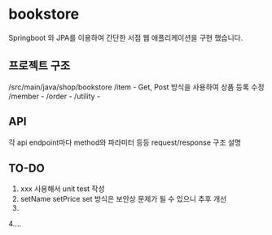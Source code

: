 # bookstore

Springboot 와 JPA를 이용하여 간단한 서점 웹 애플리케이션을 구현 했습니다.

## 프로젝트 구조
/src/main/java/shop/bookstore
  /item - Get, Post 방식을 사용하여 상품 등록 수정 
  /member - 
  /order - 
  /utility -

## API
각 api endpoint마다 method와 파라미터 등등 request/response 구조 설명

## TO-DO
1. xxx 사용해서 unit test 작성
2. setName setPrice set 방식은 보안상 문제가 될 수 있으니 추후 개선
3.
4....

